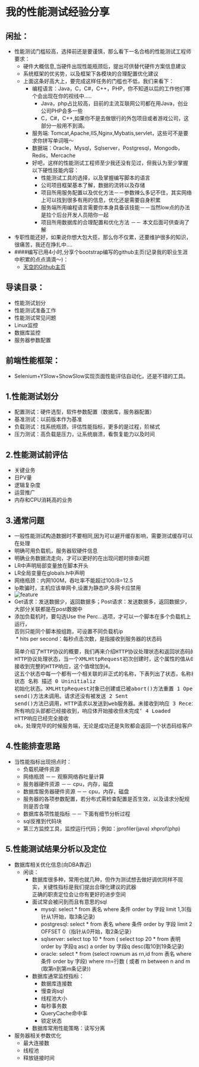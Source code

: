 # 我的性能测试经验分享
闲扯：
-----
 * 性能测试门槛较高，选择前还是要谨慎，那么看下一名合格的性能测试工程师要求：
   * 硬件大概信息,当硬件出现性能瓶颈后，提出可供替代硬件方案信息建议
   * 系统框架的优劣势，以及框架下各模块的合理配置优化建议
   * 上面这条好高大上，要完成这样任务的门槛也不低，我们来看下：
     * 编程语言：Java，C，C#，C++，PHP，你不知道以后的工作他们哪个会出现在你的视线中.....
        * Java，php占比较高，目前的主流互联网公司都在用Java，创业公司PHP会多一些
        * C，C#，C++,如果你不是去做银行的外包项目或者游戏公司，这部分一般用不到滴。
     * 服务端: Tomcat,Apache,IIS,Nginx,Mybatis,servlet，这些可不是要求你拼写单词哦～
     * 数据端：Oracle，Mysql，Sqlserver，Postgresql，Mongodb，Redis，Mercache
     * 好吧，这样的性能测试工程师至少我还没有见过，但我认为至少掌握以下硬性技能内容：
        * 性能测试工具的选择，以及掌握编写脚本的语言
        * 公司项目框架基本了解，数据的流转以及存储
        * 项目所用服务配置以及优化方法－－参数辣么多记不住，其实网络上可以找到很多有用的信息，优化还是需要自身积累
        * 服务端所用编程语言需要你本身具备该技能－－当然low点的办法是拉个后台开发人员陪你一起
        * 项目所用数据库的合理配置和优化方法 －－ 本文后面可供查询了解
 * 专职性能还好，如果说你想大包大揽，那么你不仅累，还要维护很多的知识，很痛苦，我还在挣扎中....
 * ####编写已用4小时,分享个bootstrap编写的github主页(记录我的职业生涯中积累的点点滴滴～)：
   * [天空的Github主页](http://linlin547.github.io)

导读目录：
-----
  * 性能测试划分
  * 性能测试准备工作
  * 性能测试常见问题
  * Linux监控
  * 数据库监控
  * 服务器参数配置

前端性能框架：
-----
 * Selenium+YSlow+ShowSlow实现页面性能评估自动化，还是不错的工具。

1.性能测试划分
-----
  * 配置测试：硬件选型，软件参数配置（数据库，服务器配置）
  * 基准测试：以前版本作为基准
  * 负载测试：找系统瓶颈，评估性能指标，更多的是过程，阶梯式
  * 压力测试：高负载是压力，让系统崩溃，看恢复能力以及时间<br>

2.性能测试前评估
-----
  * 关键业务
  * 日PV量
  * 逻辑复杂度
  * 运营推广
  * 内存和CPU消耗高的业务<br>

3.通常问题
-----
  * 一般性能测试构造数据时不要相同,因为可以避开缓存影响，需要测试缓存可以在处理
  * 明确可用负载机，服务器软硬件信息
  * 明确业务数据流走向，才可以更好的在出现问题时排查问题
  * LR中声明局部变量放在脚本开头
  * LR全局变量在globals.h中声明
  * 网络瓶颈：内网100M，吞吐率不能超过100/8=12.5
  * Ip欺骗时，主机应该单网卡,设置为静态IP,多网卡应禁用
   * ![feature](https://github.com/linlin547/Loadrunner_performance_analysis/blob/master/image/ip.png)
  * Get请求：发送数据少，返回数据多；Post请求：发送数据多，返回数据少，大部分关联都是在post数据中
  * 添加负载机时，要勾选Use the Perc...选项，才可以一个脚本在多个负载机上运行，<br>否则只能同个脚本按组跑，可设置不同负载机ip<br>
  * hits per second：每秒点击次数，是指接收到服务器的状态码
  <pre>
    简单介绍了HTTP协议的概要，我们再来介绍HTTP协议处理状态和返回状态码的含义
    HTTP协议处理状态，当一个XMLHttpRequest初次创建时，这个属性的值从0开始，直到
    接收到完整的HTTP响应，这个值增加到4。
    这五个状态中每一个都有一个相关联的非正式的名称，下表列出了状态，名称和含义：
    状态  名称      描述
    0   Uninitializ 初始化状态。XMLHttpRequest对象已创建或已被abort()方法重置
    1   Open        send()方法未调用。请求还没有被发送
    2   Sent        send()方法已调用，HTTP请求以发送到web服务器。未接收到响应
    3   Receiving   所有响应头部都已经接收到，响应体开始接收但未完成’
    4   Loaded      HTTP响应已经完全接收
    ok，处理完毕的时候服务端，无论是成功还是失败都会返回一个状态码给客户端。
  </pre>

4.性能排查思路
-----
  * 当性能指标出现拐点时：
    * 负载机硬件资源
    * 网络瓶颈 －－ 观察网络吞吐量计算
    * 服务器硬件资源 －－ cpu，内存，磁盘
    * 数据库服务器硬件资源 －－ cpu，内存，磁盘
    * 服务器的各项参数配置，若分布式需检查配置是否生效，以及请求分配规则是否合理
    * 数据库各项性能指标 －－ 下面有细节分析过程
    * sql反推到代码块
    * 第三方监控工具，监控运行代码；例如：jprofiler(java) xhprof(php)

5.性能测试结果分析以及定位
-----
  * 数据库相关优化信息(向DBA靠近)
    * 闲谈：
      * 数据库很多种，常用也就几种，但作为测试想去做好调优同样不现实，关键性指标是我们提出合理化建议的武器<br>正确的职责定位会让你有更好的进步空间
      * 面试常会被问到而且有意思的sql
        * mysql: select * from 表名 where 条件 order by 字段 limit 1,3(指针从1开始，取3条记录)
        * postgresql: select * from 表名 where 条件 order by 字段 limit 2 OFFSET 0（指针从0开始，取2条记录）
        * sqlserver: select top 10 * from ( select top 20 * from 表明 order by 字段q asc) a order by 字段q desc(取10到19条记录)
        * oracle: select * from (select rownum as rn,id from 表名 where 条件 order by 字段) where rn=行数  ( 或者 rn between n and m (取第n到第m条记录))
      * 数据库通常监控指标：
        * 数据库连接数
        * 慢查询sql
        * 线程池大小
        * 每秒事务数
        * QueryCache命中率
        * 锁定状态
      * 数据库常用性能策略：读写分离
  * 服务器相关参数优化
    * 最大连接数
    * 线程池
    * 释放链接时间



